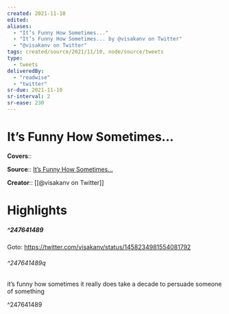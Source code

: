 ```yaml
---
created: 2021-11-10
edited:
aliases:
  - "It’s Funny How Sometimes..."
  - "It’s Funny How Sometimes... by @visakanv on Twitter"
  - "@visakanv on Twitter"
tags: created/source/2021/11/10, node/source/tweets
type: 
  - tweets
deliveredBy: 
  - "readwise"
  - "twitter"
sr-due: 2021-11-10
sr-interval: 2
sr-ease: 230
---
```

# It’s Funny How Sometimes...

**Covers**:: 

**Source**:: [It’s Funny How Sometimes...](https://twitter.com/visakanv/status/1458234981554081792)

**Creator**:: [[@visakanv on Twitter]]

# Highlights
##### ^247641489


Goto: https://twitter.com/visakanv/status/1458234981554081792  

###### ^247641489q

it’s funny how sometimes it really does take a decade to persuade someone of something 

^247641489

